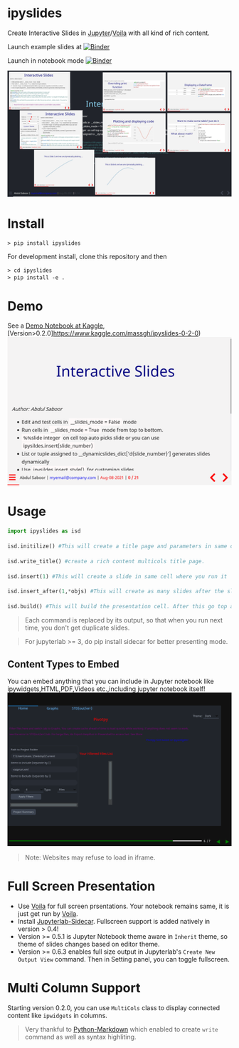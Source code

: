 # ipyslides
Create Interactive Slides in [Jupyter](https://jupyter.org/)/[Voila](https://voila.readthedocs.io/en/stable/) with all kind of rich content. 
  
Launch example slides at [![Binder](https://mybinder.org/badge_logo.svg)](https://mybinder.org/v2/gh/massgh/ipyslides-voila/HEAD?urlpath=voila%2Frender%2Fnotebooks%2Fipyslides-0-2-0.ipynb)

Launch in notebook mode [![Binder](https://mybinder.org/badge_logo.svg)](https://mybinder.org/v2/gh/massgh/ipyslides-voila/HEAD?urlpath=lab%2Ftree%2Fnotebooks%2Fipyslides-0-2-0.ipynb)

![Overview](overview.jpg)

# Install
```shell
> pip install ipyslides
```
For development install, clone this repository and then
```shell
> cd ipyslides
> pip install -e .
```
# Demo
See a [Demo Notebook at Kaggle](https://www.kaggle.com/massgh/ipyslides),
[Version>0.2.0]https://www.kaggle.com/massgh/ipyslides-0-2-0)
![Slides2Video](kaggle.gif)

# Usage
```python
import ipyslides as isd 

isd.initilize() #This will create a title page and parameters in same cell

isd.write_title() #create a rich content multicols title page.

isd.insert(1) #This will create a slide in same cell where you run it 

isd.insert_after(1,*objs) #This will create as many slides after the slide number 1 as length(objs)

isd.build() #This will build the presentation cell. After this go top and set `convert2slides(True)` and run all below.
```
> Each command is replaced by its output, so that when you run next time, you don't get duplicate slides. 

> For jupyterlab >= 3, do pip install sidecar for better presenting mode.

## Content Types to Embed
You can embed anything that you can include in Jupyter notebook like ipywidgets,HTML,PDF,Videos etc.,including jupyter notebook itself! 
![JupyterLab inside ipyslides](jlabslides.gif)
> Note: Websites may refuse to load in iframe.

# Full Screen Presentation
- Use [Voila](https://voila.readthedocs.io/en/stable/) for full screen prsentations. Your notebook remains same, it is just get run by [Voila](https://voila.readthedocs.io/en/stable/).     
- Install [Jupyterlab-Sidecar](https://github.com/jupyter-widgets/jupyterlab-sidecar). Fullscreen support is added natively in version > 0.4!
- Version >= 0.5.1 is Jupyter Notebook theme aware in `Inherit` theme, so theme of slides changes based on editor theme.
- Version >= 0.6.3 enables full size output in Jupyterlab's `Create New Output View` command. Then in Setting panel, you can toggle fullscreen.

# Multi Column Support
Starting version 0.2.0, you can use `MultiCols` class to display connected content like `ipwidgets` in columns. 

> Very thankful to [Python-Markdown](https://python-markdown.github.io/) which enabled to create `write` command as well as syntax highliting.